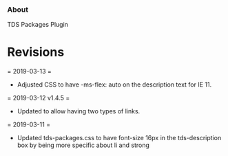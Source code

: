 ### About

TDS Packages Plugin

# Revisions
= 2019-03-13 =
* Adjusted CSS to have -ms-flex: auto on the description text for IE 11.

= 2019-03-12 v1.4.5 =
* Updated to allow having two types of links.

= 2019-03-11 = 
* Updated tds-packages.css to have font-size 16px in the tds-description box by being more specific about li and strong